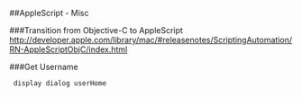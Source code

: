 
##AppleScript - Misc

###Transition from Objective-C to AppleScript
http://developer.apple.com/library/mac/#releasenotes/ScriptingAutomation/RN-AppleScriptObjC/index.html

###Get Username

```objective-c
 display dialog userHome
 ```




